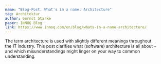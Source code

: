 ```yaml
---
name: "Blog-Post: What's in a name: Architecture"
tag: Architektur
author: Gernot Starke
paper: INNOQ Blog
link: https://www.innoq.com/en/blog/whats-in-a-name-architecture/
---
```

The term architecture is used with slightly different meanings throughout the IT industry. 
This post clarifies what (software) architecture is all about - and which misunderstandings might 
linger on your way to common understanding.